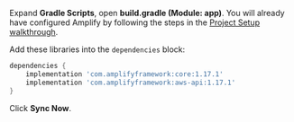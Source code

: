 Expand **Gradle Scripts**, open **build.gradle (Module: app)**. You will already have configured Amplify by following the steps in the [Project Setup walkthrough](~/lib/project-setup/create-application.md).

Add these libraries into the `dependencies` block:
```groovy
dependencies {
    implementation 'com.amplifyframework:core:1.17.1'
    implementation 'com.amplifyframework:aws-api:1.17.1'
}
```

Click **Sync Now**.
